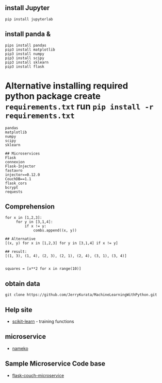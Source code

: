 ## install Jupyter
```jshelllanguage
pip install jupyterlab
```

## install panda &
```jshelllanguage
pips install pandas
pip3 install matplotlib
pip3 install numpy
pip3 install scipy
pip3 install sklearn
pip3 install flask
```

# Alternative installing required python package create ```requirements.txt``` run ```pip install -r requirements.txt```
```jshelllanguage
pandas
matplotlib
numpy
scipy
sklearn

## Microservices
Flask
connexion
Flask-Injector
fastavro
injector==0.12.0
CouchDB==1.1
flask_cors
bcrypt
requests
```
## Comprehension
```
for x in [1,2,3]:
     for y in [3,1,4]:
         if x != y:
             combs.append((x, y))

## Alternative             
[(x, y) for x in [1,2,3] for y in [3,1,4] if x != y]

## result:
[(1, 3), (1, 4), (2, 3), (2, 1), (2, 4), (3, 1), (3, 4)]


squares = [x**2 for x in range(10)]
```

## obtain data
```jshelllanguage
git clone https://github.com/JerryKurata/MachineLearningWithPython.git
```

## Help site
- [scikit-learn](https://scikit-learn.org/stable/) - training functions

## microservice
- [nameko](https://www.toptal.com/python/introduction-python-microservices-nameko)

## Sample Microservice Code base
- [flask-couch-microservice](https://github.com/Ryan-Gordon/flask-couch-microservice.git)
